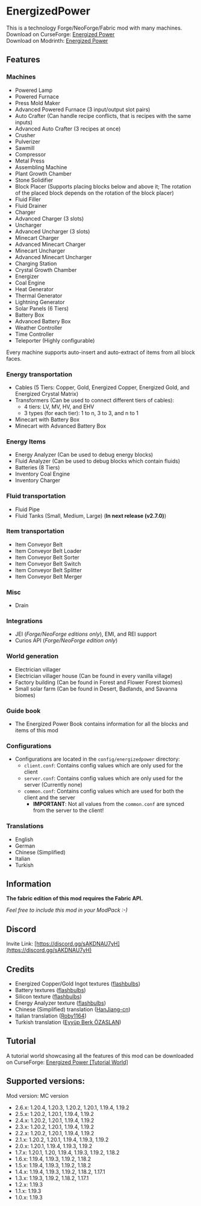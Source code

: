 # EnergizedPower
This is a technology Forge/NeoForge/Fabric mod with many machines.<br>
Download on CurseForge: [Energized Power](https://www.curseforge.com/minecraft/mc-mods/energized-power)<br>
Download on Modrinth: [Energized Power](https://modrinth.com/mod/energized-power)

## Features

### Machines

- Powered Lamp
- Powered Furnace
- Press Mold Maker
- Advanced Powered Furnace (3 input/output slot pairs)
- Auto Crafter (Can handle recipe conflicts, that is recipes with the same inputs)
- Advanced Auto Crafter (3 recipes at once)
- Crusher
- Pulverizer
- Sawmill
- Compressor
- Metal Press
- Assembling Machine
- Plant Growth Chamber
- Stone Solidifier
- Block Placer (Supports placing blocks below and above it; The rotation of the placed block depends on the rotation of the block placer)
- Fluid Filler
- Fluid Drainer
- Charger
- Advanced Charger (3 slots)
- Uncharger
- Advanced Uncharger (3 slots)
- Minecart Charger
- Advanced Minecart Charger
- Minecart Uncharger
- Advanced Minecart Uncharger
- Charging Station
- Crystal Growth Chamber
- Energizer
- Coal Engine
- Heat Generator
- Thermal Generator
- Lightning Generator
- Solar Panels (6 Tiers)
- Battery Box
- Advanced Battery Box
- Weather Controller
- Time Controller
- Teleporter (Highly configurable)

Every machine supports auto-insert and auto-extract of items from all block faces.

### Energy transportation

- Cables (5 Tiers: Copper, Gold, Energized Copper, Energized Gold, and Energized Crystal Matrix)
- Transformers (Can be used to connect different tiers of cables):
  - 4 tiers: LV, MV, HV, and EHV
  - 3 types (for each tier): 1 to n, 3 to 3, and n to 1
- Minecart with Battery Box
- Minecart with Advanced Battery Box

### Energy Items

- Energy Analyzer (Can be used to debug energy blocks)
- Fluid Analyzer (Can be used to debug blocks which contain fluids)
- Batteries (8 Tiers)
- Inventory Coal Engine
- Inventory Charger

### Fluid transportation

- Fluid Pipe
- Fluid Tanks (Small, Medium, Large) (**In next release (v2.7.0)**)

### Item transportation

- Item Conveyor Belt
- Item Conveyor Belt Loader
- Item Conveyor Belt Sorter
- Item Conveyor Belt Switch
- Item Conveyor Belt Splitter
- Item Conveyor Belt Merger

### Misc

- Drain

### Integrations

- JEI (*Forge/NeoForge editions only*), EMI, and REI support
- Curios API (*Forge/NeoForge edition only*)

### World generation

- Electrician villager
- Electrician villager house (Can be found in every vanilla village)
- Factory building (Can be found in Forest and Flower Forest biomes)
- Small solar farm (Can be found in Desert, Badlands, and Savanna biomes)

### Guide book

- The Energized Power Book contains information for all the blocks and items of this mod

### Configurations

- Configurations are located in the `config/energizedpower` directory:
  - `client.conf`: Contains config values which are only used for the client
  - `server.conf`: Contains config values which are only used for the server (Currently none)
  - `common.conf`: Contains config values which are used for both the client and the server
    - **IMPORTANT**: Not all values from the `common.conf` are synced from the server to the client!

### Translations

- English
- German
- Chinese (Simplified)
- Italian
- Turkish

## Information

**The fabric edition of this mod requires the Fabric API.**

*Feel free to include this mod in your ModPack :-)*

## Discord

Invite Link: [https://discord.gg/sAKDNAU7yH](https://discord.gg/sAKDNAU7yH)

## Credits

- Energized Copper/Gold Ingot textures ([flashbulbs](https://github.com/flashbulbs))
- Battery textures ([flashbulbs](https://github.com/flashbulbs))
- Silicon texture ([flashbulbs](https://github.com/flashbulbs))
- Energy Analyzer texture ([flashbulbs](https://github.com/flashbulbs))
- Chinese (Simplified) translation ([HanJiang-cn](https://github.com/HanJiang-cn))
- Italian translation ([Roby1164](https://github.com/Roby1164))
- Turkish translation ([Eyyüp Berk ÖZASLAN](https://github.com/EyyupBerkOZASLAN))

## Tutorial
A tutorial world showcasing all the features of this mod can be downloaded on CurseForge: [Energized Power [Tutorial World]](https://www.curseforge.com/minecraft/worlds/energized-power-tutorial-world)

## Supported versions:
Mod version: MC version
- 2.6.x: 1.20.4, 1.20.3, 1.20.2, 1.20.1, 1.19.4, 1.19.2
- 2.5.x: 1.20.2, 1.20.1, 1.19.4, 1.19.2
- 2.4.x: 1.20.2, 1.20.1, 1.19.4, 1.19.2
- 2.3.x: 1.20.2, 1.20.1, 1.19.4, 1.19.2
- 2.2.x: 1.20.2, 1.20.1, 1.19.4, 1.19.2
- 2.1.x: 1.20.2, 1.20.1, 1.19.4, 1.19.3, 1.19.2
- 2.0.x: 1.20.1, 1.19.4, 1.19.3, 1.19.2
- 1.7.x: 1.20.1, 1.20, 1.19.4, 1.19.3, 1.19.2, 1.18.2
- 1.6.x: 1.19.4, 1.19.3, 1.19.2, 1.18.2
- 1.5.x: 1.19.4, 1.19.3, 1.19.2, 1.18.2
- 1.4.x: 1.19.4, 1.19.3, 1.19.2, 1.18.2, 1.17.1
- 1.3.x: 1.19.3, 1.19.2, 1.18.2, 1.17.1
- 1.2.x: 1.19.3
- 1.1.x: 1.19.3
- 1.0.x: 1.19.3
